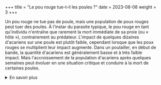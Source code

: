 +++
title = "Le pou rouge tue-t-il les poules ?"
date = 2023-08-08
weight = 3
+++

Un pou rouge ne tue pas de poule, mais une population de poux rouges peut tuer des poules. À l'instar du parasite typique, le pou rouge en tant qu'individu n'entraîne que rarement la mort immédiate de sa proie (ou « hôte »), contrairement au prédateur. L'impact de quelques dizaines d'acariens sur une poule est plutôt faible, cependant lorsque que les poux rouges se multiplient leur impact augmente. Dans un poulailler, en début de bande, la quantité d'acariens est généralement basse et à très faible impact. Mais l'accroissement de la population d'acariens après quelques semaines peut évoluer en une situation critique et conduire à la mort de certaines poules. 



<details class = "en_savoir_plus">
    <summary>En savoir plus</summary>

Le fait que les infestations de poux rouges puissent être responsables de mortalité chez les poules est connu depuis longtemps des vétérinaires. L'objectivation scientifique de cet effet a été établie assez récemment.

[Le saviez-vous](https://pourougepoule.fr/connaissance) n°[2](https://pourougepoule.fr/connaissance#slide_idr-2)

#### Sources scientifiques

- [Zriki et al. (2021, JEZ)](XXXX)

</details>
